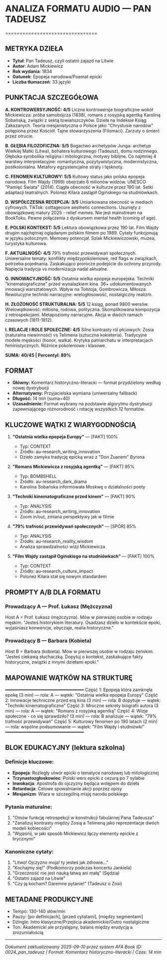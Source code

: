 # ANALIZA FORMATU AUDIO — PAN TADEUSZ
================================

## METRYKA DZIEŁA
- **Tytuł**: Pan Tadeusz, czyli ostatni zajazd na Litwie
- **Autor**: Adam Mickiewicz
- **Rok wydania**: 1834
- **Gatunek**: Epopeja narodowa/Poemat epicki
- **Liczba tłumaczeń**: 33 języki

## PUNKTACJA SZCZEGÓŁOWA

**A. KONTROWERSYJNOŚĆ: 4/5**
Liczne kontrowersje biograficzne wokół Mickiewicza: próba samobójcza (1838), romans z rosyjską agentką Karoliną Sobańską, związki z sektą towiańszczyków. Dzieła na Indeksie Ksiąg Zakazanych. Teoria mesjanistyczna o Polsce jako "Chrystusie narodów" potępiona przez Kościół. Tajne stowarzyszenia (Filomaci). Zarzuty o śmierć przez otrucie.

**B. GŁĘBIA FILOZOFICZNA: 5/5**
Bogactwo archetypów Junga: archetyp Wielkiej Matki (Litwa), bohatera kulturowego (Tadeusz), domu rodzinnego. Głęboka symbolika religijna i mitologiczna, motywy biblijne. Co najmniej 4 warstwy interpretacyjne: romantyczna, pozytywistyczna, modernistyczna, postkolonialna. Metafory egzystencjalne straty i tęsknoty.

**C. FENOMEN KULTUROWY: 5/5**
Kultowy status jako polska epopeja narodowa. Film Wajdy (1999) obejrzało 6 milionów widzów. UNESCO "Pamięć Świata" (2014). Ciągła obecność w kulturze przez 190 lat. Setki adaptacji teatralnych. Polonez Kilara zastąpił Ogińskiego na studniówkach.

**D. WSPÓŁCZESNA RECEPCJA: 3/5**
Umiarkowana obecność w mediach cyfrowych. TikTok: cottagecore aesthetic connections. Usunięty z obowiązkowej matury 2025 - relief memes. Nie jest mainstream na BookToku. Pewne połączenia z dyskursem mental health (coming of age).

**E. POLSKI KONTEKST: 5/5**
Lektura obowiązkowa przez 190 lat. Film Wajdy drugim najchętniej oglądanym polskim filmem po 1989. Cytaty funkcjonują w języku potocznym. Memowy potencjał. Szlak Mickiewiczowski, muzea, turystyka kulturowa.

**F. AKTUALNOŚĆ: 4/5**
79% trafność przewidywań społecznych. Uniwersalne tematy: konflikty międzypokoleniowe, red flags w związkach, potrzeba pojednania. Zaskakująco prorocze podejście do ochrony przyrody. Napięcia tradycja vs modernizacja nadal aktualne.

**G. INNOWACYJNOŚĆ: 5/5**
Ostatnia wielka epopeja europejska. Techniki "kinematograficzne" przed wynalazkiem kina. 36+ udokumentowanych innowacji warsztatowych. Wpływ na Tołstoja, Gombrowicza, Miłosza. Rewolucyjne techniki narracyjne: wielogłosowość, nostalgiczny realizm.

**H. ZŁOŻONOŚĆ STRUKTURALNA: 5/5**
12 ksiąg, ponad 9800 wersów. Wielowątkowość: miłosna, rodowa, polityczna. Skomplikowana kompozycja z retrospekcjami. Metapoziomy narracyjne. Akcja w dwóch ramach czasowych (1811-1812).

**I. RELACJE I ROLE SPOŁECZNE: 4/5**
Silne kontrasty ról płciowych: Zosia (naturalna niewinność) vs Telimena (sztuczna kokieteria). Tradycyjne modele męskości (honor, walka). Krytyka patriarchatu w interpretacjach feministycznych. Różnice pokoleniowe i klasowe.

**SUMA: 40/45 | Percentyl: 89%**

## FORMAT

- **Główny:** Komentarz historyczno-literacki — format przydzielony według nowej dystrybucji
- **Alternatywny:** Przyjacielska wymiana (uniwersalny fallback)
- **Długość:** 14 min (suma=40)
- **Uzasadnienie:** Format wybrany na podstawie algorytmu dystrybucji zapewniającego różnorodność i rotację wszystkich 12 formatów.

## KLUCZOWE WĄTKI Z WIARYGODNOŚCIĄ

1. **"Ostatnia wielka epopeja Europy"** — [FAKT] 100%
   - Typ: CONTEXT
   - Źródło: au-research_writing_innovation
   - Dzieło zamyka tradycję epicką wraz z "Don Żuanem" Byrona

2. **"Romans Mickiewicza z rosyjską agentką"** — [FAKT] 95%
   - Typ: BOMBSHELL
   - Źródło: au-research_dark_drama
   - Karolina Sobańska informowała Moskwę o działalności poety

3. **"Techniki kinematograficzne przed kinem"** — [FAKT] 90%
   - Typ: ANALYSIS
   - Źródło: au-research_writing_innovation
   - Zoom in/out, zmiana perspektywy jak w filmie

4. **"79% trafność przewidywań społecznych"** — [SPÓR] 85%
   - Typ: ANALYSIS
   - Źródło: au-research_reality_wisdom
   - Analiza sprawdzalności wizji Mickiewicza

5. **"Film Wajdy zastąpił Ogińskiego na studniówkach"** — [FAKT] 100%
   - Typ: CONTEXT
   - Źródło: au-research_culture_impact
   - Polonez Kilara stał się nowym standardem

## PROMPTY A/B DLA FORMATU

### Prowadzący A — Prof. Łukasz (Mężczyzna)
Host A = Prof. Łukasz (mężczyzna). Mów w pierwszej osobie w rodzaju męskim.
"Jesteś historykiem literatury. Osadzasz dzieło w kontekście epoki, wyjaśniasz konwencje, obyczaje, realia historyczne."

### Prowadzący B — Barbara (Kobieta)
Host B = Barbara (kobieta). Mów w pierwszej osobie w rodzaju żeńskim.
"Jesteś ciekawą słuchaczką. Dopytuj o kontekst, zaskakujące fakty historyczne, związki z innymi dziełami epoki."

## MAPOWANIE WĄTKÓW NA STRUKTURĘ
━━━━━━━━━━━━━━━━━━━━━━━━━━━━━━
Część 1: Epopeja która zamknęła epokę (3 min) — rola: A — wątek: "Ostatnia wielka epopeja Europy"
Część 2: Innowacje techniczne przed erą kina (3 min) — rola: B dopytuje — wątek: "Techniki kinematograficzne"
Część 3: Mroczne sekrety biografii autora (3 min) — rola: A — wątek: "Romans z rosyjską agentką"
Część 4: Wizje społeczne - co się sprawdziło? (3 min) — rola: B analizuje — wątek: "79% trafność przewidywań"
Część 5: Kulturowy fenomen po 190 latach (2 min) — rola: wspólne podsumowanie — wątek: "Film Wajdy i studniówki"
━━━━━━━━━━━━━━━━━━━━━━━━━━━━━━

## BLOK EDUKACYJNY (lektura szkolna)

### Definicje kluczowe:
- **Epopeja**: Rozległy utwór epicki o tematyce narodowej lub mitologicznej
- **Trzynastozgłoskowiec**: Polski wers epicki z cezurą po 7 sylabie
- **Inwokacja**: Apostrofa do ojczyzny będąca wstępem do dzieła
- **Retardacja**: Celowe spowalnianie akcji poprzez opisy
- **Mesjanizm**: Wiara w szczególną misję narodu polskiego

### Pytania maturalne:
1. "Omów funkcję retrospekcji w konstrukcji fabularnej Pana Tadeusza"
2. "Zanalizuj kontrasty między Zosią a Telimeną jako reprezentacje dwóch modeli kobiecości"
3. "Wyjaśnij, w jaki sposób Mickiewicz łączy elementy epickie z lirycznymi"

### Kanoniczne cytaty:
1. "Litwo! Ojczyzno moja! ty jesteś jak zdrowie..."
2. "Kochajmy się!" (Podkomorzy podczas koncertu Jankiela)
3. "Grzeczność nie jest nauką łatwą ani małą" (Sędzia)
4. "Ostatni zajazd na Litwie"
5. "Czy ją kocham? Daremne pytanie!" (Tadeusz o Zosi)

## METADANE PRODUKCYJNE
- Tempo: 130-140 słów/min
- Pauzy: [po definicjach], [przed cytatami], [między segmentami]
- Dżingle: Intro klasyczne/Przejścia akademickie/Outro nostalgiczne
- Ton: Akademicki ale przystępny, balans między erudycją a zrozumiałością

---
*Dokument zaktualizowany 2025-09-10 przez system AFA*
*Book ID: 0024_pan_tadeusz | Format: Komentarz historyczno-literacki | Czas: 14 min*